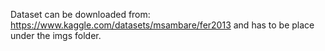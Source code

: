 Dataset can be downloaded from: https://www.kaggle.com/datasets/msambare/fer2013 and has to be place under the imgs folder.
